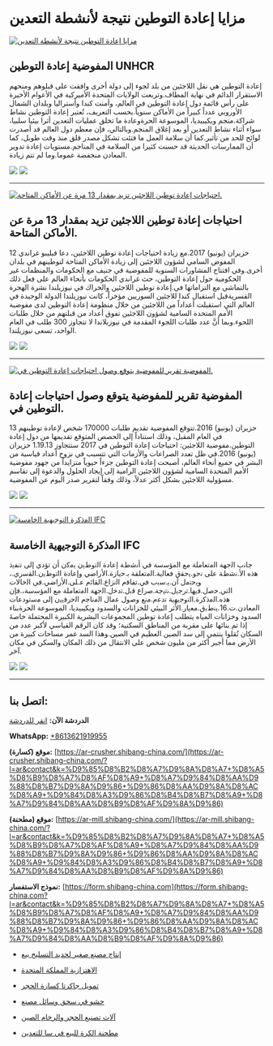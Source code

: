 # مزايا إعادة التوطين نتيجة لأنشطة التعدين

<a href="https://swt.shibang-china.com/?l=ar&img&k=%D9%85%D8%B2%D8%A7%D9%8A%D8%A7+%D8%A5%D8%B9%D8%A7%D8%AF%D8%A9+%D8%A7%D9%84%D8%AA%D9%88%D8%B7%D9%8A%D9%86+%D9%86%D8%AA%D9%8A%D8%AC%D8%A9+%D9%84%D8%A3%D9%86%D8%B4%D8%B7%D8%A9+%D8%A7%D9%84%D8%AA%D8%B9%D8%AF%D9%8A%D9%86" target="_blank">![مزايا إعادة التوطين نتيجة لأنشطة التعدين](http://static.shibang-china.com/all-800x300/1055.jpg)</a>

## المفوضية إعادة التوطين UNHCR
إعادة التوطين هي نقل اللاجئين من بلد لجوء إلى دولة أخرى وافقت على قبلوهم ومنحهم الاستقرار الدائم في نهاية المطاف.وتربعت الولايات المتحدة الأميركية في الأعوام الأخيرة على رأس قائمة دول إعادة التوطين في العالم، وأمنت كندا وأستراليا وبلدان الشمال الأوروبي عدداً كبيراً من الأماكن سنوياً.بحسب التعريف، تُعتبر إعادة التوطين نشاط شراكة.منجم ويكيبيديا، الموسوعة الحرةوعادة ما تخلق عمليات التعدين أثرا بيئيا سلبيا، سواء أثناء نشاط التعدين أو بعد إغلاق المنجم.وبالتالي، فإن معظم دول العالم قد أصدرت لوائح للحد من تأثير.كما أن سلامة العمل ما فتئت تشكل مصدر قلق منذ وقت طويل، كما أن الممارسات الحديثة قد حسنت كثيرا من السلامة في المناجم.مستويات إعادة تدوير المعادن منخفضة عموما.وما لم تتم زيادة.


<a href="https://whatsapp.shibangsoft.com/WhatsApp.php" target="_blank" title="WhatsApp">![](http://static.shibang-china.com/icon/whatsapp.png)</a> <a href="https://swt.shibang-china.com/?l=ar&icon&k=%D9%85%D8%B2%D8%A7%D9%8A%D8%A7+%D8%A5%D8%B9%D8%A7%D8%AF%D8%A9+%D8%A7%D9%84%D8%AA%D9%88%D8%B7%D9%8A%D9%86+%D9%86%D8%AA%D9%8A%D8%AC%D8%A9+%D9%84%D8%A3%D9%86%D8%B4%D8%B7%D8%A9+%D8%A7%D9%84%D8%AA%D8%B9%D8%AF%D9%8A%D9%86" target="_blank">![](http://static.shibang-china.com/icon/chat-ar.png)</a>

---

<a href="https://swt.shibang-china.com/?l=ar&img&k=%D9%85%D8%B2%D8%A7%D9%8A%D8%A7+%D8%A5%D8%B9%D8%A7%D8%AF%D8%A9+%D8%A7%D9%84%D8%AA%D9%88%D8%B7%D9%8A%D9%86+%D9%86%D8%AA%D9%8A%D8%AC%D8%A9+%D9%84%D8%A3%D9%86%D8%B4%D8%B7%D8%A9+%D8%A7%D9%84%D8%AA%D8%B9%D8%AF%D9%8A%D9%86" target="_blank">![احتياجات إعادة توطين اللاجئين تزيد بمقدار 13 مرة عن الأماكن المتاحة.](http://static.shibang-china.com/all-800x300/1301.jpg)</a>

## احتياجات إعادة توطين اللاجئين تزيد بمقدار 13 مرة عن الأماكن المتاحة.
12 حزيران (يونيو) 2017.مع زيادة احتياجات إعادة توطين اللاجئين، دعا فيليبو غراندي المفوض السامي لشؤون اللاجئين إلى زيادة الأماكن المتاحة لتوطينهم في بلدان أخرى.وفي افتتاح المشاورات السنوية للمفوضية في جنيف مع الحكومات والمنظمات غير الحكومية حول إعادة التوطين، حث غراندي الحكومات بأنحاء العالم على فعل ذلك بالتماشي مع التزاماتها في.إعادة توطين اللاجئين والحراك في نيوزيلندا نشرة الهجرة القسريةقبل استقبال كندا للاجئين السوريين مؤخراً، كانت نيوزيلندا الدولة الوحيدة في العالم التي استقبلت أعداداً من اللاجئين من خلال منظومة إعادة التوطين لدى مفوضية الأمم المتحدة السامية لشؤون اللاجئين تفوق أعداد من قبلتهم من خلال طلبات اللجوء.وبما أنَّ عدد طلبات اللجوء المقدمة في نيوزيلاندا لا تتجاوز 300 طلب في العام الواحد، تسعى نيوزيلندا.


<a href="https://whatsapp.shibangsoft.com/WhatsApp.php" target="_blank" title="WhatsApp">![](http://static.shibang-china.com/icon/whatsapp.png)</a> <a href="https://swt.shibang-china.com/?l=ar&icon&k=%D9%85%D8%B2%D8%A7%D9%8A%D8%A7+%D8%A5%D8%B9%D8%A7%D8%AF%D8%A9+%D8%A7%D9%84%D8%AA%D9%88%D8%B7%D9%8A%D9%86+%D9%86%D8%AA%D9%8A%D8%AC%D8%A9+%D9%84%D8%A3%D9%86%D8%B4%D8%B7%D8%A9+%D8%A7%D9%84%D8%AA%D8%B9%D8%AF%D9%8A%D9%86" target="_blank">![](http://static.shibang-china.com/icon/chat-ar.png)</a>

---

<a href="https://swt.shibang-china.com/?l=ar&img&k=%D9%85%D8%B2%D8%A7%D9%8A%D8%A7+%D8%A5%D8%B9%D8%A7%D8%AF%D8%A9+%D8%A7%D9%84%D8%AA%D9%88%D8%B7%D9%8A%D9%86+%D9%86%D8%AA%D9%8A%D8%AC%D8%A9+%D9%84%D8%A3%D9%86%D8%B4%D8%B7%D8%A9+%D8%A7%D9%84%D8%AA%D8%B9%D8%AF%D9%8A%D9%86" target="_blank">![المفوضية تقرير للمفوضية يتوقع وصول احتياجات إعادة التوطين في.](http://static.shibang-china.com/all-800x300/589.jpg)</a>

## المفوضية تقرير للمفوضية يتوقع وصول احتياجات إعادة التوطين في.
13 حزيران (يونيو) 2016.تتوقع المفوضية تقديم طلبات 170000 شخص لإعادة توطينهم في العام المقبل، وذلك استناداً إلى الحصص المتوقع تقديمها من دول إعادة التوطين.مفوضية اللاجئين: احتياجات إعادة التوطين في 2017 ستتجاوز 1.19.13 حزيران (يونيو) 2016.في ظل تعدد الصراعات والأزمات التي تتسبب في نزوح أعداد قياسية من البشر في جميع أنحاء العالم، أصبحت إعادة التوطين جزءاً حيوياً متزايداً من جهود مفوضية الأمم المتحدة السامية لشؤون اللاجئين الرامية إلى إيجاد الحلول والدعوة إلى تقاسم مسؤولية اللاجئين بشكل أكثر عدلاً، وذلك وفقاً لتقرير صدر اليوم عن المفوضية.


<a href="https://whatsapp.shibangsoft.com/WhatsApp.php" target="_blank" title="WhatsApp">![](http://static.shibang-china.com/icon/whatsapp.png)</a> <a href="https://swt.shibang-china.com/?l=ar&icon&k=%D9%85%D8%B2%D8%A7%D9%8A%D8%A7+%D8%A5%D8%B9%D8%A7%D8%AF%D8%A9+%D8%A7%D9%84%D8%AA%D9%88%D8%B7%D9%8A%D9%86+%D9%86%D8%AA%D9%8A%D8%AC%D8%A9+%D9%84%D8%A3%D9%86%D8%B4%D8%B7%D8%A9+%D8%A7%D9%84%D8%AA%D8%B9%D8%AF%D9%8A%D9%86" target="_blank">![](http://static.shibang-china.com/icon/chat-ar.png)</a>

---

<a href="https://swt.shibang-china.com/?l=ar&img&k=%D9%85%D8%B2%D8%A7%D9%8A%D8%A7+%D8%A5%D8%B9%D8%A7%D8%AF%D8%A9+%D8%A7%D9%84%D8%AA%D9%88%D8%B7%D9%8A%D9%86+%D9%86%D8%AA%D9%8A%D8%AC%D8%A9+%D9%84%D8%A3%D9%86%D8%B4%D8%B7%D8%A9+%D8%A7%D9%84%D8%AA%D8%B9%D8%AF%D9%8A%D9%86" target="_blank">![اﻟﻣذﮐرة اﻟﺗوﺟﯾﮭﯾﺔ اﻟﺧﺎﻣﺳﺔ IFC](http://static.shibang-china.com/all-800x300/140.jpg)</a>

## اﻟﻣذﮐرة اﻟﺗوﺟﯾﮭﯾﺔ اﻟﺧﺎﻣﺳﺔ IFC
ﺟﺎﻧﺏ ﺍﻟﺟﻬﺔ ﺍﻟﻣﺗﻌﺎﻣﻠﺔ ﻣﻊ ﺍﻟﻣﺅﺳﺳﺔ ﻓﻲ ﺃﻧﺷﻁﺔ ﺇﻋﺎﺩﺓ ﺍﻟﺗﻭﻁﻳﻥ ﻳﻣﻛﻥ ﺃﻥ ﺗﺅﺩﻱ ﺇﻟﻰ ﺗﻧﻔﻳﺫ ﻫﺫﻩ ﺍﻷ.ﻧﺷﻁﺔ ﻋﻠﻰ ﻧﺣﻭ.ﻳﺣﻘﻕ ﻓﻌﺎﻟﻳﺔ.ﺍﻟﻣﺗﻌﻠﻘﺔ ﺑ.ﺣﻳﺎﺯﺓ.ﺍﻷﺭﺍﺿﻲ ﻭﺇﻋﺎﺩﺓ ﺍﻟﺗﻭﻁﻳﻥ.ﺍﻟﻘﺳﺭﻱ.، ﻭﻳﺣﺗﻣﻝ ﺃﻥ.ﻳ.ﺳﺑﺏ ﻓﻲ.ﺗﻔﺎﻗﻡ ﺍﻟﻧﺯﺍﻉ.ﺍﻟﻘﺎﺋﻡ ﻋ.ﻠﻰ.ﺍﻷﺭﺍﺿﻲ.ﻓﻲ ﺍﻟﺣﺎﻻﺕ ﺍﻟﺗﻲ.ﺣﺻﻝ.ﻓﻳﻬﺎ.ﺗﺭﺣﻳﻝ.ﻧﺗﻳﺟﺔ.ﺻﺭﺍﻉ ﻗﺑﻝ.ﺗﺩﺧﻝ.ﺍﻟﺟﻬﺔ ﺍﻟﻣﺗﻌﺎﻣﻠﺔ ﻣﻊ ﺍﻟﻣﺅﺳﺳﺔ،.ﻓﺈﻥ ﻫﺫﻩ.ﺍﻟﻣﺫﻛﺭﺓ.ﺍﻟﺗﻭﺟﻳﻬﻳﺔ ﺗﺩﻋﻡ.ﻣﻧﻊ ﻭﺻﻭﻝ ﻋﻣﺎﻝ ﺍﻟﻣﻧﺎﺟﻡ ﺍﻟﺣﺭﻓﻳﻳﻥ ﺇﻟﻰ ﻣﺳﺗﻭﺩﻋﺎﺕ ﺍﻟﻣﻌﺎﺩﻥ.ﺕ.16.ﻳﻧﻁﺑﻕ.ﻣﻌﻳﺎﺭ.الأثر البيئي للخزانات والسدود ويكيبيديا، الموسوعة الحرةبناء السدود وخزانات المياه يتطلب إعادة توطين المجموعات البشرية الكبيرة المحتملة خاصةَ إذا تم بنائها على مقربة من المناطق السكنية؛ وقد كان الرقم القياسي لأكبر عدد من السكان نُقلوا ينتمي إلى سد الصين العظيم في الصين.وهذا السد غمر مساحات كبيرة من الأرض مما أجبر أكثر من مليون شخص على الانتقال من ذلك المكان والسكن في مكان آخر.


<a href="https://whatsapp.shibangsoft.com/WhatsApp.php" target="_blank" title="WhatsApp">![](http://static.shibang-china.com/icon/whatsapp.png)</a> <a href="https://swt.shibang-china.com/?l=ar&icon&k=%D9%85%D8%B2%D8%A7%D9%8A%D8%A7+%D8%A5%D8%B9%D8%A7%D8%AF%D8%A9+%D8%A7%D9%84%D8%AA%D9%88%D8%B7%D9%8A%D9%86+%D9%86%D8%AA%D9%8A%D8%AC%D8%A9+%D9%84%D8%A3%D9%86%D8%B4%D8%B7%D8%A9+%D8%A7%D9%84%D8%AA%D8%B9%D8%AF%D9%8A%D9%86" target="_blank">![](http://static.shibang-china.com/icon/chat-ar.png)</a>

---
## اتصل بنا:

**الدردشة الآن:** [انقر للدردشة](https://swt.shibang-china.com?l=ar&contact&k=%D9%85%D8%B2%D8%A7%D9%8A%D8%A7+%D8%A5%D8%B9%D8%A7%D8%AF%D8%A9+%D8%A7%D9%84%D8%AA%D9%88%D8%B7%D9%8A%D9%86+%D9%86%D8%AA%D9%8A%D8%AC%D8%A9+%D9%84%D8%A3%D9%86%D8%B4%D8%B7%D8%A9+%D8%A7%D9%84%D8%AA%D8%B9%D8%AF%D9%8A%D9%86)

**WhatsApp:**  [+8613621919955](https://whatsapp.shibangsoft.com/WhatsApp.php)

**موقع (كسارة):** [https://ar-crusher.shibang-china.com/](https://ar-crusher.shibang-china.com/?l=ar&contact&k=%D9%85%D8%B2%D8%A7%D9%8A%D8%A7+%D8%A5%D8%B9%D8%A7%D8%AF%D8%A9+%D8%A7%D9%84%D8%AA%D9%88%D8%B7%D9%8A%D9%86+%D9%86%D8%AA%D9%8A%D8%AC%D8%A9+%D9%84%D8%A3%D9%86%D8%B4%D8%B7%D8%A9+%D8%A7%D9%84%D8%AA%D8%B9%D8%AF%D9%8A%D9%86)

**موقع (مطحنة):** [https://ar-mill.shibang-china.com/](https://ar-mill.shibang-china.com/?l=ar&contact&k=%D9%85%D8%B2%D8%A7%D9%8A%D8%A7+%D8%A5%D8%B9%D8%A7%D8%AF%D8%A9+%D8%A7%D9%84%D8%AA%D9%88%D8%B7%D9%8A%D9%86+%D9%86%D8%AA%D9%8A%D8%AC%D8%A9+%D9%84%D8%A3%D9%86%D8%B4%D8%B7%D8%A9+%D8%A7%D9%84%D8%AA%D8%B9%D8%AF%D9%8A%D9%86)

**نموذج الاستفسار:** [https://form.shibang-china.com](https://form.shibang-china.com?l=ar&contact&k=%D9%85%D8%B2%D8%A7%D9%8A%D8%A7+%D8%A5%D8%B9%D8%A7%D8%AF%D8%A9+%D8%A7%D9%84%D8%AA%D9%88%D8%B7%D9%8A%D9%86+%D9%86%D8%AA%D9%8A%D8%AC%D8%A9+%D9%84%D8%A3%D9%86%D8%B4%D8%B7%D8%A9+%D8%A7%D9%84%D8%AA%D8%B9%D8%AF%D9%8A%D9%86)

* [إنتاج مصنع صغير لحديد التسليح بيع](../26/%D8%A5%D9%86%D8%AA%D8%A7%D8%AC%20%D9%85%D8%B5%D9%86%D8%B9%20%D8%B5%D8%BA%D9%8A%D8%B1%20%D9%84%D8%AD%D8%AF%D9%8A%D8%AF%20%D8%A7%D9%84%D8%AA%D8%B3%D9%84%D9%8A%D8%AD%20%D8%A8%D9%8A%D8%B9.md)

* [الاهتزازية المملكة المتحدة](../26/%D8%A7%D9%84%D8%A7%D9%87%D8%AA%D8%B2%D8%A7%D8%B2%D9%8A%D8%A9%20%D8%A7%D9%84%D9%85%D9%85%D9%84%D9%83%D8%A9%20%D8%A7%D9%84%D9%85%D8%AA%D8%AD%D8%AF%D8%A9.md)

* [تمويل جاكرتا كسارة الحجر](../30/%D8%AA%D9%85%D9%88%D9%8A%D9%84%20%D8%AC%D8%A7%D9%83%D8%B1%D8%AA%D8%A7%20%D9%83%D8%B3%D8%A7%D8%B1%D8%A9%20%D8%A7%D9%84%D8%AD%D8%AC%D8%B1.md)

* [حشو في سحق وسائل مصنع](../27/%D8%AD%D8%B4%D9%88%20%D9%81%D9%8A%20%D8%B3%D8%AD%D9%82%20%D9%88%D8%B3%D8%A7%D8%A6%D9%84%20%D9%85%D8%B5%D9%86%D8%B9.md)

* [آلات تصنيع الحجر والرخام الصين](../26/%D8%A2%D9%84%D8%A7%D8%AA%20%D8%AA%D8%B5%D9%86%D9%8A%D8%B9%20%D8%A7%D9%84%D8%AD%D8%AC%D8%B1%20%D9%88%D8%A7%D9%84%D8%B1%D8%AE%D8%A7%D9%85%20%D8%A7%D9%84%D8%B5%D9%8A%D9%86.md)

* [مطحنة الكرة للبيع في سا للتعدين](../28/%D9%85%D8%B7%D8%AD%D9%86%D8%A9%20%D8%A7%D9%84%D9%83%D8%B1%D8%A9%20%D9%84%D9%84%D8%A8%D9%8A%D8%B9%20%D9%81%D9%8A%20%D8%B3%D8%A7%20%D9%84%D9%84%D8%AA%D8%B9%D8%AF%D9%8A%D9%86.md)